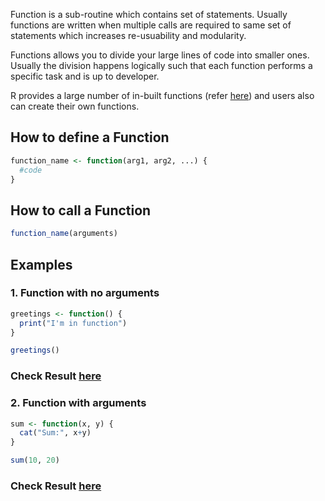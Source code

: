 Function is a sub-routine which contains set of statements. Usually functions are written when multiple calls are required to same set of statements which increases re-usuability and modularity.

Functions allows you to divide your large lines of code into smaller ones. Usually the division happens logically such that each function performs a specific task and is up to developer.

R provides a large number of in-built functions (refer [here](https://cran.r-project.org/doc/contrib/Short-refcard.pdf)) and users also can create their own functions.

## How to define a Function

```r
function_name <- function(arg1, arg2, ...) {
  #code 
}
```

## How to call a Function

```r
function_name(arguments)
```
## Examples

### 1. Function with no arguments

```r
greetings <- function() {
  print("I'm in function")
}

greetings()
```
### Check Result [here](https://onecompiler.com/r/3vs9yu5yk)

### 2. Function with arguments

```r
sum <- function(x, y) {
  cat("Sum:", x+y)
}

sum(10, 20)
```
### Check Result [here](https://onecompiler.com/r/3vs9yxzy2)
